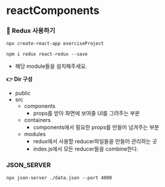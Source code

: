 # reactComponents



### 🔨 Redux 사용하기

`npx create-react-app exerciseProject`

`npm i redux react-redux --save`

* 해당 module들을 설치해주세요.

**👉 Dir 구성**

* public
* src
  * components
    * props를 받아 화면에 보여줄 UI를 그려주는 부분 
  * containers
    * components에서 필요한 props를 만들어 넘겨주는 부분
  * modules
    * redux에서 사용할 reducer파일들을 만들어 관리하는 곳
    * index.js에서 모든 reducer들을 combine한다.

### JSON_SERVER

`npx json-server ./data.json --port 4000`